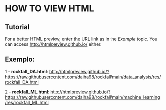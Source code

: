 # HOW TO VIEW HTML


## Tutorial

For a better HTML preview, enter the URL link as in the *Example* topic.
You can access <http://htmlpreview.github.io/> either.


## Exemplo:

1 - **rockfall_DA.html**: 
<http://htmlpreview.github.io/?https://raw.githubusercontent.com/daiha98/rockfall/main/data_analysis/res/rockfall_DA.html>
  
2 - **rockfall_ML.html**: 
<http://htmlpreview.github.io/?https://raw.githubusercontent.com/daiha98/rockfall/main/machine_learning/res/rockfall_ML.html>

